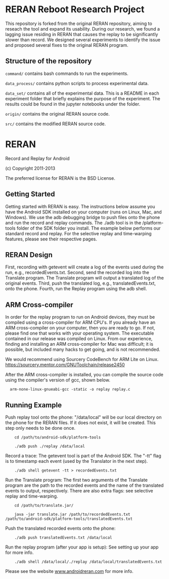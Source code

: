 RERAN Reboot Research Project
====
This repository is forked from the original RERAN repository, aiming to reseach the tool and expand its usability. During our research, we found a lagging issue residing in RERAN that causes the replay to be significantly slower than record. We designed several experiments to identify the issue and proposed several fixes to the original RERAN program.

## Structure of the repository
`command/` contains bash commands to run the experiments.

`data_process/` contains python scripts to process experimental data.

`data_set/` contains all of the experimental data. This is a README in each experiment folder that briefly explains the purpose of the experiment. The results could be found in the jupyter notebooks under the folder.

`origin/` contains the original RERAN source code.

`src/` contains the modified RERAN source code.

RERAN
=====
Record and Replay for Android

(c)  Copyright 2011-2013

The preferred license for RERAN is the BSD License.

## Getting Started

Getting started with RERAN is easy. The instructions below assume you have the Android SDK installed on your computer (runs on Linux, Mac, and Windows). We use the adb debugging bridge to push files onto the phone and run the record and replay commands. The ./adb tool is in the /platform-tools folder of the SDK folder you install. The example below performs our standard record and replay. For the selective replay and time-warping features, please see their respective pages.

## RERAN Design

First, recording with getevent will create a log of the events used during the run, e.g., recordedEvents.txt. Second, send the recorded log into the Translate program. The Translate program will output a translated log of the original events. Third, push the translated log, e.g., translatedEvents.txt, onto the phone. Fourth, run the Replay program using the adb shell.


## ARM Cross-compiler

In order for the replay program to run on Android devices, they must be compiled using a cross-compiler for ARM CPU's. If you already have an ARM cross-compiler on your computer, then you are ready to go. If not, please find one that works with your operating system. The executable contained in our release was compiled on Linux. From our experience, finding and installing an ARM cross-compiler for Mac was difficult; it is possible, but included many hacks to get going, and is not recommended.

We would recommend using Sourcery CodeBench for ARM Lite on Linux.
https://sourcery.mentor.com/GNUToolchain/release2450

After the ARM cross-compiler is installed, you can compile the source code using the compiler's version of gcc, shown below.
```
  arm-none-linux-gnueabi-gcc -static -o replay replay.c
```

## Running Example

Push replay tool onto the phone: "/data/local" will be our local
directory on the phone for the RERAN files. If it does not exist, it
will be created. This step only needs to be done once.
```
    cd /path/to/android-sdk/platform-tools

    ./adb push ./replay /data/local
```

Record a trace: The getevent tool is part of the Android SDK. The "-tt"
flag is to timestamp each event (used by the Translator in the next step).
```
    ./adb shell getevent -tt > recordedEvents.txt
```

Run the Translate program: The first two arguments of the Translate program are the path to the recorded events and the name of the translated events to output, respectively. There are also extra flags: see selective 
replay and time-warping.
```
    cd /path/to/translate.jar/

    java -jar translate.jar /path/to/recordedEvents.txt /path/to/android-sdk/platform-tools/translatedEvents.txt
```

Push the translated recorded events onto the phone:
```
    ./adb push translatedEvents.txt /data/local
```

Run the replay program (after your app is setup): See setting up your app for more info.
```
    ./adb shell /data/local/./replay /data/local/translatedEvents.txt
```

Please see the website www.androidreran.com for more info.